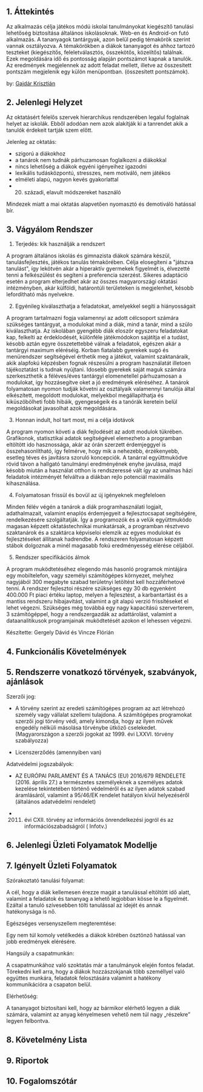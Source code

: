 ## 1. Áttekintés

Az alkalmazás célja játékos módú iskolai tanulmányokat kiegészítő tanulási lehetőség biztosítása általános iskolásoknak.
Web-en és Android-on futó alkalmazás. A tananyagok tantárgyak, azon belül pedig témakörök szerint vannak osztályozva. A témakörökben a diákok tananyagot és ahhoz tartozó teszteket (kiegészítős, feleletválasztós, összekötős, közelítős) találnak. Ezek megoldására idő és pontosság alapján pontszámot kapnak a tanulók. Az eredmények megjelennek az adott feladat mellett, illetve az összesített pontszám megjelenik egy külön menüpontban. (összesített pontszámok).

by: [Gajdár Krisztián](https://www.github.com/gajdikuka)

## 2. Jelenlegi Helyzet
Az oktatásért felelős szervek hierarchikus rendszerében legalul foglalnak helyet az iskolák. Ebből adodóan nem azok alakítják ki a tanrendet akik a tanulók érdekeit tartják szem előtt.

Jelenleg az oktatás:
* szigorú a diákokhoz
* a tanárok nem tudnák párhuzamosan foglalkozni a diákokkal
* nincs lehetőség a diákok egyéni igényeihez igazodni
* lexikális tudásközpontú, stresszes, nem motiváló, nem játékos
* elméleti alapú, nagyon kevés gyakorlattal
* 20. századi, elavult módszereket használó

Mindezek miatt a mai oktatás alapvetően nyomasztó és demotiváló hatással bír.

## 3. Vágyálom Rendszer 

1. Terjedés: kik használják a rendszert

A program általános iskolás és gimnazista diákok számára készül, tanulásfejlesztés, játékos tanulás témakörében. Célja elosegíteni a "játszva tanulást",
így lekötvén akár a hiperaktív gyermekek figyelmét is, élvezetté tenni a felkészülést és segíteni a preferencia szerzést. Sikeres adaptáció esetén a program 
elterjedhet akár az összes magyarországi oktatási intézményben, akár külföldi, határontúli területeken is megjelenhet, késobb lefordítható más nyelvekre.

2. Egyénileg kiválaszthatja a feladatokat, amelyekkel segíti a hiányosságait

A program tartalmazni fogja valamennyi az adott célcsoport számára szükséges tantárgyat, a modulokat mind a diák, mind a tanár, mind a szülo kiválaszthatja.
Az iskolában gyengébb diák eloször egyszeru feladatokat kap, felkelti az érdeklodését, különféle játékmódokon sajátítja el a tudást, késobb aztán egyre összetettebbé
válnak a feladatok, egészen akár a tantárgyi maximum eléréséig. Korban fiatalabb gyerekek sugó és menürendszer segítségével érthetik meg a játékot,
valamint szaktanáraik, akik alapfokú képzésben fognak részesülni a program használatát illetoen tájékoztatást is tudnak nyújtani.
Idosebb gyerekek saját maguk számára szerkeszthetik a féléves/éves tantárgyi elomenetellel párhuzamosan a modulokat, így hozzásegítve oket a jó eredmények 
eléréséhez. A tanárok folyamatosan nyomon tudják követni az osztályaik valamennyi tanulója által elkészített, megoldott modulokat, melyekbol megállapíthatja
és kiküszöbölheti fobb hibáik, gyengeségeik és a tanórák keretein belül megoldásokat javasolhat azok megoldására.

3. Honnan indult, hol tart most, mi a célja idotávok

A program nyomon követi a diák fejlodését az adott modulok tükrében. Grafikonok, statisztikai adatok segítségével elemezheto a programban eltöltött ido hasznossága, 
akár az órán szerzett érdemjeggyel is összehasonlítható, így felmérve, hogy mik a nehezebb, érzékenyebb, esetleg téves és javításra szoruló koncepciók. A tanárral együttmuködve
rövid távon a hallgató tanulmányi eredményének enyhe javulása, majd késobb miután a használat otthon is rendszeressé vált így az unalmas házi feladatok intézményét felváltva
a diákban rejlo potenciál maximális kihasználása.

4. Folyamatosan frissül és bovül az új igényeknek megfeleloen

Minden félév végén a tanárok a diák programhasználati logjait, adathalmazait, valamint enaplós érdemjegyeit a fejlesztocsapat segítségére, rendelkezésére szolgáltatják.
Így a programozók és a velük együttmuködo magasan képzett oktatástechnikai munkatársak, a programban résztvevo szaktanárok és a szaktárca képviseloi elemzik az egyes
modulokat és fejlesztéseket állítanak hadrendbe. A rendszeren folyamatosan képzett stábok dolgoznak a minél magasabb fokú eredményesség elérése céljából.

5. Rendszer specifikációs álmok

A program muködtetéséhez elegendo más hasonló programok mintájára egy mobiltelefon, vagy személyi számítógépes környezet, melyhez nagyjából 300 megabyte szabad 
területnyi letöltést kell hozzáférhetové tenni. A rendszer fejlesztoi részére szükséges egy 30 db egyenként 400.000 Ft piaci értéku laptop, melyen a fejlesztést, a karbantartást és
a mantiss rendszeru hibajavítást, valamint a git alapú verzió frissítéseket el lehet végezni. Szükséges még továbbá egy nagy kapacitású szerverterem, 3 számítógéppel, hogy a
rendszergazdák az adattárolást, valamint a dataanalitikusok programjainak muködtetését azokon el lehessen végezni.

Készítette: Gergely Dávid és Vincze Flórián

## 4. Funkcionális Követelmények

## 5. Rendszerre vonatkozó törvények, szabványok, ajánlások

Szerzői jog:
* A törvény szerint az eredeti számítógépes program az azt létrehozó személy vagy vállalat szellemi tulajdona. A számítógépes programokat szerzői jogi törvény védi, amely kimondja, hogy az ilyen művek engedély nélküli másolása törvénybe ütköző cselekedet. (Magyarországon a szerzői jogokat az 1999. évi LXXVI. törvény szabályozza)

* Licenszerződés (amennyiben van)

Adatvédelmi jogszabályok:
* AZ EURÓPAI PARLAMENT ÉS A TANÁCS (EU) 2016/679 RENDELETE
(2016. április 27.)
a természetes személyeknek a személyes adatok kezelése tekintetében történő védelméről és az ilyen adatok szabad áramlásáról, valamint a 95/46/EK rendelet hatályon kívül helyezéséről (általános adatvédelmi rendelet)

* 2011. évi CXII. törvény az információs önrendelkezési jogról és az információszabadságról ( Infotv.)

## 6. Jelenlegi Üzleti Folyamatok Modellje

## 7. Igényelt Üzleti Folyamatok

Szórakoztató tanulási folyamat:

A cél, hogy a diák kellemesen érezze magát a tanulással eltöltött idő alatt, valamint a feladatok és tananyag a lehető legjobban kösse le a figyelmét. Ezáltal a tanuló szívesebben tölti tanulással az idejét és annak hatékonysága is nő.

Egészséges versenyszellem megteremtése:

Egy nem túl komoly vetélkedés a diákok körében ösztönző hatással van jobb eredmények elérésére.

Hangsúly a csapatmunkán:

A csapatmunkához való szoktatás már a tanulmányok elején fontos feladat. Törekedni kell arra, hogy a diákok hozzászokjanak több személlyel való együttes munkára, feladatok felosztására valamint a hatékony kommunikációra a csapaton belül.

Elérhetőség:

A tananyagot biztosítani kell, hogy az bármikor elérhető legyen a diák számára, valamint az anyag kényelmesen vehető nem túl nagy „részekre” legyen felbontva.

## 8. Követelmény Lista

## 9. Riportok

## 10. Fogalomszótár
